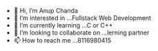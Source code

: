- 👋 Hi, I’m Anup Chanda
- 👀 I’m interested in ...Fullstack Web Development 
- 🌱 I’m currently learning ...C or C++
- 💞️ I’m looking to collaborate on ...lerning partner
- 📫 How to reach me ...8116980415 

<!---
Anupc98/Anupc98 is a ✨ special ✨ repository because its `README.md` (this file) appears on your GitHub profile.
You can click the Preview link to take a look at your changes.
--->

